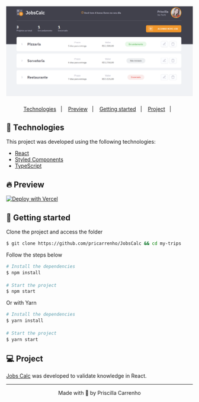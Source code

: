 <h1 align="center">
    <img alt="Jobs Calc" title="Jobs Calc" src=".github/assets/jobsCalc.png" />
</h1>

<p align="center">
  <a href="#-technologies">Technologies</a>&nbsp;&nbsp;&nbsp;|&nbsp;&nbsp;&nbsp;
  <a href="#-preview">Preview</a>&nbsp;&nbsp;&nbsp;|&nbsp;&nbsp;&nbsp;
  <a href="#-Getting-started">Getting started</a>&nbsp;&nbsp;&nbsp;|&nbsp;&nbsp;&nbsp;
  <a href="#-project">Project</a>&nbsp;&nbsp;&nbsp;|&nbsp;&nbsp;&nbsp;
</p>

## 🧪 Technologies

This project was developed using the following technologies:

- [React](https://reactjs.org/)
- [Styled Components](https://styled-components.com/)
- [TypeScript](https://www.typescriptlang.org/)

## 🔥 Preview

[![Deploy with Vercel](https://vercel.com/button)](https://www.jobs-calc.pricarrenho.com.br)

## 🚀 Getting started

Clone the project and access the folder

```bash
$ git clone https://github.com/pricarrenho/JobsCalc && cd my-trips
```

Follow the steps below

```bash
# Install the dependencies
$ npm install

# Start the project
$ npm start

```

Or with Yarn

```bash
# Install the dependencies
$ yarn install

# Start the project
$ yarn start

```

## 💻 Project

[Jobs Calc](https://www.jobs-calc.pricarrenho.com.br) was developed to validate knowledge in React.

---

<p align="center">Made with 💜 by Priscilla Carrenho</p>
